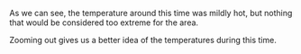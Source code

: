 <p>As we can see, the temperature around this time was mildly hot, but nothing that would be considered too extreme for the area.</p>

<p>Zooming out gives us a better idea of the temperatures during this time.</p>
